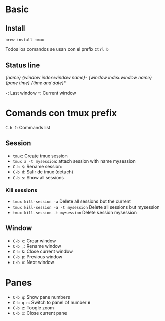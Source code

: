 # Basic

## Install

```
brew install tmux
```

Todos los comandos se usan con el prefix `Ctrl b`

## Status line

**{name} {window index:window name}- {window index:window name}*    {pane time} {time and date}**

`-`: Last window
`*`: Current window

# Comands con tmux prefix

`C-b ?`: Commands list

## Session

- `tmux`: Create tmux session
- `tmux a -t mysession`: attach session with name mysession
- `C-b $`:  Rename session:
- `C-b d`: Salir de tmux (detach)
- `C-b s`: Show all sessions

### Kill sessions

- `tmux kill-session -a` Delete all sessions but the current
- `tmux kill-session -a -t mysession` Delete all sessions but mysession
- `tmux kill-session -t mysession` Delete session  mysession

## Window

- `C-b c`: Crear window
- `C-b ,`: Rename window
- `C-b &`: Close current window
- `C-b p`: Previous window
- `C-b n`: Next window

# Panes

- `C-b q`: Show pane numbers
- `C-b q n`: Switch to panel of number **n**
- `C-b z`: Toogle zoom
- `C-b x`: Close current pane
